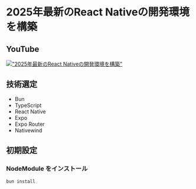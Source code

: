 # 2025年最新のReact Nativeの開発環境を構築

## YouTube

[!["2025年最新のReact Nativeの開発環境を構築"](https://i.ytimg.com/vi/0t2NS09FIX8/maxresdefault.jpg)](https://youtu.be/0t2NS09FIX8)

## 技術選定

- Bun
- TypeScript
- React Native
- Expo
- Expo Router
- Nativewind

## 初期設定

### NodeModule をインストール

```sh
bun install
```
